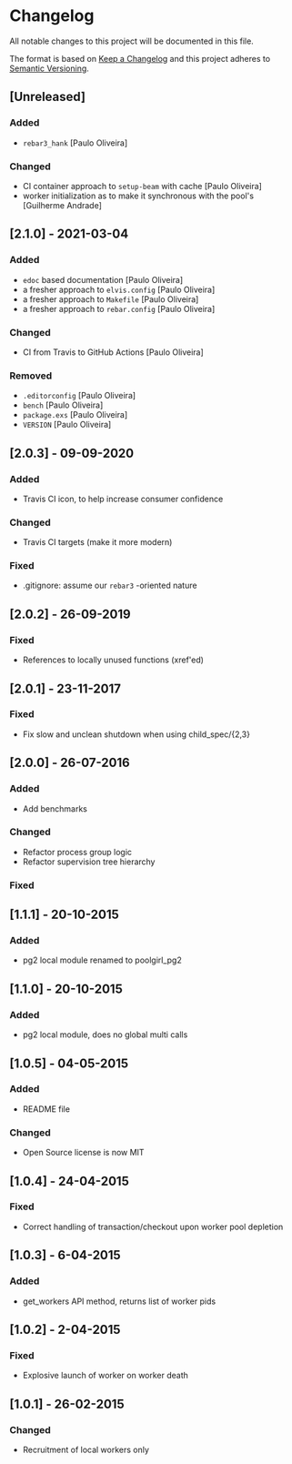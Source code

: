 # Changelog

All notable changes to this project will be documented in this file.

The format is based on [Keep a Changelog](https://keepachangelog.com/en/1.0.0/)
and this project adheres to [Semantic Versioning](https://semver.org/spec/v2.0.0.html).

## [Unreleased]

### Added

- `rebar3_hank` [Paulo Oliveira]

### Changed

- CI container approach to `setup-beam` with cache [Paulo Oliveira]
- worker initialization as to make it synchronous with the pool's [Guilherme Andrade]

## [2.1.0] - 2021-03-04

### Added

- `edoc` based documentation [Paulo Oliveira]
- a fresher approach to `elvis.config` [Paulo Oliveira]
- a fresher approach to `Makefile` [Paulo Oliveira]
- a fresher approach to `rebar.config` [Paulo Oliveira]

### Changed

- CI from Travis to GitHub Actions [Paulo Oliveira]

### Removed

- `.editorconfig` [Paulo Oliveira]
- `bench` [Paulo Oliveira]
- `package.exs` [Paulo Oliveira]
- `VERSION` [Paulo Oliveira]

## [2.0.3] - 09-09-2020

### Added

- Travis CI icon, to help increase consumer confidence

### Changed

- Travis CI targets (make it more modern)

### Fixed

- .gitignore: assume our `rebar3` -oriented nature

## [2.0.2] - 26-09-2019

### Fixed

- References to locally unused functions (xref'ed)

## [2.0.1] - 23-11-2017

### Fixed

- Fix slow and unclean shutdown when using child_spec/{2,3}

## [2.0.0] - 26-07-2016

### Added

- Add benchmarks

### Changed

- Refactor process group logic
- Refactor supervision tree hierarchy

### Fixed

## [1.1.1] - 20-10-2015

### Added

- pg2 local module renamed to poolgirl_pg2

## [1.1.0] - 20-10-2015

### Added

- pg2 local module, does no global multi calls

## [1.0.5] - 04-05-2015

### Added

- README file

### Changed

- Open Source license is now MIT

## [1.0.4] - 24-04-2015

### Fixed

- Correct handling of transaction/checkout upon worker pool
depletion

## [1.0.3] - 6-04-2015

### Added

- get_workers API method, returns list of worker pids

## [1.0.2] - 2-04-2015

### Fixed

- Explosive launch of worker on worker death

## [1.0.1] - 26-02-2015

### Changed

- Recruitment of local workers only
